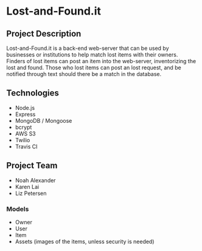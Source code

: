 # Lost-and-Found.it

## Project Description
Lost-and-Found.it is a back-end web-server that can be used by businesses or institutions to help match lost items with their owners. Finders of lost items can post an item into the web-server, inventorizing the lost and found. Those who lost items can post an lost request, and be notified through text should there be a match in the database.

## Technologies
- Node.js
- Express
- MongoDB / Mongoose
- bcrypt
- AWS S3
- Twilio
- Travis CI

## Project Team
- Noah Alexander 
- Karen Lai 
- Liz Petersen

### Models
- Owner
- User
- Item
- Assets (images of the items, unless security is needed)
